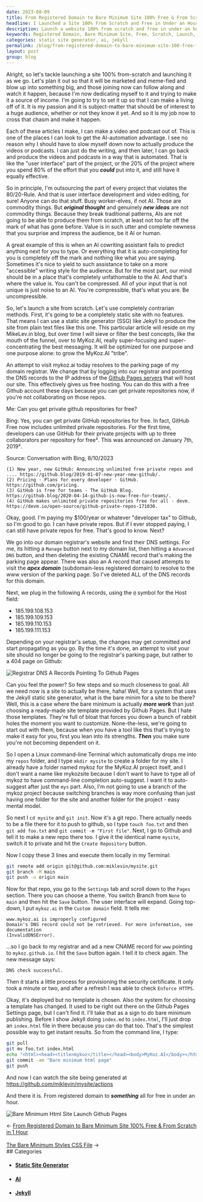```yaml
---
date: 2023-08-09
title: From Registered Domain to Bare Minimum Site 100% Free & From Scratch in 1 Hour
headline: I Launched a Site 100% From Scratch and Free in Under an Hour!
description: Launch a website 100% from scratch and free in under an hour! Follow along as I create a site with a static site generator, setting up DNS records, creating a repo, and deploying a bare minimum HTML page. Learn how to use GitHub Pages to create a website and make it live.
keywords: Registered Domain, Bare Minimum Site, Free, Scratch, Launch, Marketed, Meme-fied, Source of Income, AI-automation, User Interface, Original Thought, New Ideas, AI, Uncompressible, Jekyll, Static Site Generator, Contrarian Methods, Static Site, Plain Text Files, MikeLev.in, MyKoz.AI, Funnel, Messaging, Optimized, Grow, Tribe, Domain Registrar, DNS, Apex Domain
categories: static site generator, ai, jekyll
permalink: /blog/from-registered-domain-to-bare-minimum-site-100-free-from-scratch-in-1-hour/
layout: post
group: blog
---
```



Alright, so let's tackle launching a site 100% from-scratch and launching it as
we go. Let's plan it out so that it will be marketed and meme-fied and blow up
into something big, and those joining now can follow along and watch it happen,
because I'm now dedicating myself to it and trying to make it a source of
income. I'm going to try to set it up so that I can make a living off of it. It
is my passion and it is subject-matter that should be of interest to a huge
audience, whether or not they know it yet. And so it is my job now to cross
that chasm and make it happen.

Each of these articles I make, I can make a video and podcast out of. This is
one of the places I can look to get the AI-automation advantage. I see no
reason why I should have to slow myself down now to actually produce the
videos or podcasts. I can just do the writing, and then later, I can go back
and produce the videos and podcasts in a way that is automated. That is like
the "user interface" part of the project, or the 20% of the project where you
spend 80% of the effort that you ***could*** put into it, and still have it
equally effective. 

So in principle, I'm outsourcing the part of every project that violates the
80/20-Rule. And that is user interface development and video editing, for sure!
Anyone can do that stuff. Busy worker-elves, if not AI. Those are commodity
things. But ***original thought*** and genuinely ***new ideas*** are not
commodity things. Because they break traditional patterns, AIs are not going to
be able to produce them from scratch, at least not too far off the mark of what
has gone before. Value is in such utter and complete newness that you surprise
and impress the audience, be it AI or human.

A great example of this is when an AI cowriting assistant fails to predict
anything next for you to type. Or everything that it is auto-completing for you
is completely off the mark and nothing like what you are saying. Sometimes it's
nice to yield to such assistance to take on a more "accessible" writing style
for the audience. But for the most part, our mind should be in a place that's
completely unfathomable to the AI. And that's where the value is. You can't be
compressed. All of your input that is not unique is just noise to an AI. You're
compressible, that's what you are. Be uncompressible.

So, let's launch a site from scratch. Let's use completely contrarian methods.
First, it's going to be a completely static site with no features. That means I
can use a static site generator (SSG) like Jekyll to produce the site from
plain text files like this one. This particular article will reside on my
MikeLev.in blog, but over time I will sieve or filter the best concepts, like
the mouth of the funnel, over to MyKoz.AI, really super-focusing and
super-concentrating the best messaging. It will be optimized for one purpose
and one purpose alone: to grow the MyKoz.AI "tribe".

An attempt to visit mykoz.ai today resolves to the parking page of my domain
registrar. We change that by logging into our registrar and pointing the DNS
records to the IP address of the [Github Pages
servers](https://docs.github.com/en/pages/configuring-a-custom-domain-for-your-github-pages-site/managing-a-custom-domain-for-your-github-pages-site)
that will host our site. This effectively gives us free hosting. You can do
this with a free Github account these days because you can get private
repositories now, if you're not collaborating on those repos.

Me: Can you get private github repositories for free?

Bing: Yes, you can get private GitHub repositories for free. In fact, GitHub Free now includes unlimited private repositories. For the first time, developers can use GitHub for their private projects with up to three collaborators per repository for free². This was announced on January 7th, 2019².

Source: Conversation with Bing, 8/10/2023

    (1) New year, new GitHub: Announcing unlimited free private repos and .... https://github.blog/2019-01-07-new-year-new-github/.
    (2) Pricing · Plans for every developer · GitHub. https://github.com/pricing.
    (3) GitHub is free for teams - The GitHub Blog. https://github.blog/2020-04-14-github-is-now-free-for-teams/.
    (4) GitHub makes unlimited private repositories free for all - devm. https://devm.io/open-source/github-private-repos-171030.

Okay, good. I'm paying my $100/year or whatever "developer tax" to Github, so
I'm good to go. I can have private repos. But if I ever stopped paying, I can
still have private repos for free. That's good to know. Next?

We go into our domain registrar's website and find their DNS settings. For me,
its hitting a `Manage` button next to my domain list, then hitting a `Advanced
DNS` button, and then deleting the existing CNAME record that's making the
parking page appear. There was also an A record that caused attempts to visit
the ***apex domain*** (subdomain-less registered domain) to resolve to the
www version of the parking page. So I've deleted ALL of the DNS records for
this domain.

Next, we plug in the following A records, using the `@`
symbol for the Host field:

- 185.199.108.153
- 185.199.109.153
- 185.199.110.153
- 185.199.111.153

Depending on your registrar's setup, the changes may get committed and start
propagating as you go. By the time it's done, an attempt to visit your site
should no longer be going to the registrar's parking page, but rather to a 404
page on Github:

![Registrar DNS A Records Pointing To Github Pages](/assets/images/registrar-dns-a-records-pointing-to-github-pages.png)

Can you feel the power? So few steps and so much closeness to goal. All we need
now is a site to actually be there, haha! Well, for a system that uses the
Jekyll static site generator, what is the bare minim for a site to be there?
Well, this is a case where the bare minimum is actually ***more work*** than
just choosing a ready-made site template provided by Github Pages. But I hate
those templates. They're full of bloat that forces you down a bunch of rabbit
holes the moment you want to customize. None-the-less, we're going to start out
with them, because when you have a tool like this that's trying to make it easy
for you, first you lean into its strengths. ***Then*** you make sure you're not
becoming dependent on it.

So I open a Linux command-line Terminal which automatically drops me into my
`repos` folder, and I type `mkdir mysite` to create a folder for my site. I
already have a folder named mykoz for the MyKoz.AI project itself, and I don't
want a name like mykozsite because I don't want to have to type all of mykoz to
have command-line completion auto-suggest. I want it to auto-suggest after just
the `mys` part. Also, I'm not going to use a branch of the mykoz project
because switching branches is way more confusing than just having one folder
for the site and another folder for the project - easy mental model.

So next I `cd mysite` and `git init`. Now it's a git repo. There actually needs
to be a file there for it to push to github, so I type `touch foo.txt` and then
`git add foo.txt` and `git commit -m "First file"`. Next, I go to Github and
tell it to make a new repo there too. I give it the identical name `mysite`,
switch it to private and hit the `Create Repository` button. 

Now I copy these 3 lines and execute them locally in my Terminal:

```bash
git remote add origin git@github.com:miklevin/mysite.git
git branch -M main
git push -u origin main
```

Now for that repo, you go to the `Settings` tab and scroll down to the
`Pages` section. There you can choose a theme. You switch Branch from `None`
to `main` and then hit the `Save` button. The user interface will expand. Going
top-down, I put `mykoz.ai` in the `Custom domain` field. It tells me:

    www.mykoz.ai is improperly configured
    Domain's DNS record could not be retrieved. For more information, see documentation
    (InvalidDNSError).

...so I go back to my registrar and ad a new CNAME record for `www` pointing
to `mykoz.github.io`. I hit the `Save` button again. I tell it to check again.
The new message says:

    DNS check successful.

Then it starts a little process for provisioning the security certificate. It
only took a minute or two, and after a refresh I was able to check `Enforce
HTTPS`. 

Okay, it's deployed but no template is chosen. Also the system for choosing a
template has changed. It used to be right out there on the Github Pages
Settings page, but I can't find it. I'll take that as a sign to do bare
minimum publishing. Before I show Jekyll doing `index.md` to `index.html`, I'll
just drop an `index.html` file in there because you can do that too. That's the
simplest possible way to get instant results. So from the command line, I type:

```bash
git pull
git mv foo.txt index.html
echo "<html><head><title>mykoz</title></head><body>MyKoz.AI</body></html>" >> index.html
git commit -am "Bare minimum html page"
git push
```

And now I can watch the site being generated at https://github.com/miklevin/mysite/actions

And there it is. From registered domain to ***something*** all for free in
under an hour.

![Bare Minimum Html Site Launch Github Pages](/assets/images/bare-minimum-html-site-launch-github-pages.png)








<div class="arrow-links"><div class="post-nav-prev"><span class="arrow">&larr;&nbsp;</span><a href="/blog/from-registered-domain-to-bare-minimum-site-100-free-from-scratch-in-1-hour/">From Registered Domain to Bare Minimum Site 100% Free & From Scratch in 1 Hour</a></div> &nbsp; <div class="post-nav-next"><a href="/blog/the-bare-minimum-styles-css-file/">The Bare Minimum Styles CSS File</a><span class="arrow">&nbsp;&rarr;</span></div></div>
## Categories

<ul>
<li><h4><a href='/static-site-generator/'>Static Site Generator</a></h4></li>
<li><h4><a href='/ai/'>AI</a></h4></li>
<li><h4><a href='/jekyll/'>Jekyll</a></h4></li></ul>